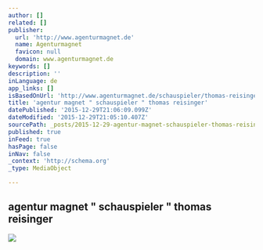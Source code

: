 ```yaml
---
author: []
related: []
publisher:
  url: 'http://www.agenturmagnet.de'
  name: Agenturmagnet
  favicon: null
  domain: www.agenturmagnet.de
keywords: []
description: ''
inLanguage: de
app_links: []
isBasedOnUrl: 'http://www.agenturmagnet.de/schauspieler/thomas-reisinger/'
title: 'agentur magnet " schauspieler " thomas reisinger'
datePublished: '2015-12-29T21:06:09.099Z'
dateModified: '2015-12-29T21:05:10.407Z'
sourcePath: _posts/2015-12-29-agentur-magnet-schauspieler-thomas-reisinger.md
published: true
inFeed: true
hasPage: false
inNav: false
_context: 'http://schema.org'
_type: MediaObject

---
```

<article style=""><h1>agentur magnet " schauspieler " thomas reisinger</h1><p></p><img src="http://www.agenturmagnet.de/assets/Uploads/_resampled/websiteimage-TR1.jpg" /></article>